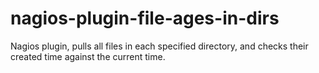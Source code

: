# nagios-plugin-file-ages-in-dirs
Nagios plugin, pulls all files in each specified directory, and checks their created time against the current time.
